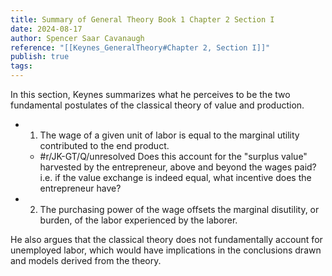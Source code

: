 ```yaml
---
title: Summary of General Theory Book 1 Chapter 2 Section I
date: 2024-08-17
author: Spencer Saar Cavanaugh
reference: "[[Keynes_GeneralTheory#Chapter 2, Section I]]"
publish: true
tags: 
---
```




In this section, Keynes summarizes what he perceives to be the two fundamental postulates of the classical theory of value and production.

- 1. The wage of a given unit of labor is equal to the marginal utility contributed to the end product.
  - #r/JK-GT/Q/unresolved Does this account for the "surplus value" harvested by the entrepreneur, above and beyond the wages paid? i.e. if the value exchange is indeed equal, what incentive does the entrepreneur have?
- 2. The purchasing power of the wage offsets the marginal disutility, or burden, of the labor experienced by the laborer.

He also argues that the classical theory does not fundamentally account for unemployed labor, which would have implications in the conclusions drawn and models derived from the theory. 
